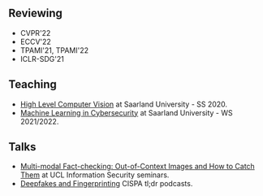 
## Reviewing
* CVPR'22
* ECCV'22
* TPAMI'21, TPAMI'22
* ICLR-SDG'21

## Teaching
* [High Level Computer Vision](https://cms.sic.saarland/hlcvss20/) at Saarland University - SS 2020.
* [Machine Learning in Cybersecurity](https://cms.cispa.saarland/mlcysecws2122/) at Saarland University - WS 2021/2022.

## Talks
* [Multi-modal Fact-checking: Out-of-Context Images and How to Catch Them](https://www.youtube.com/watch?v=JKwRA-PM4xI&ab_channel=UCLInformationSecurityResearchGroup) at UCL Information Security seminars.
* [Deepfakes and Fingerprinting](https://cispa.de/en/deepfakes) CISPA tl;dr podcasts.

